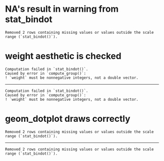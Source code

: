 # NA's result in warning from stat_bindot

    Removed 2 rows containing missing values or values outside the scale range (`stat_bindot()`).

# weight aesthetic is checked

    Computation failed in `stat_bindot()`.
    Caused by error in `compute_group()`:
    ! `weight` must be nonnegative integers, not a double vector.

---

    Computation failed in `stat_bindot()`.
    Caused by error in `compute_group()`:
    ! `weight` must be nonnegative integers, not a double vector.

# geom_dotplot draws correctly

    Removed 2 rows containing missing values or values outside the scale range (`stat_bindot()`).

---

    Removed 2 rows containing missing values or values outside the scale range (`stat_bindot()`).

